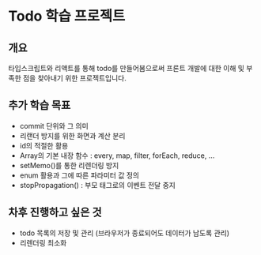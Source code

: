 # Todo 학습 프로젝트

## 개요
타입스크립트와 리액트를 통해 todo를 만들어봄으로써 프론트 개발에 대한 이해 및 부족한 점을 찾아내기 위한 프로젝트입니다.

## 추가 학습 목표
- commit 단위와 그 의미
- 리랜더 방지를 위한 화면과 계산 분리
- id의 적절한 활용
- Array의 기본 내장 함수 : every, map, filter, forEach, reduce, ...
- setMemo()를 통한 리렌더링 방지
- enum 활용과 그에 따른 파라미터 값 정의
- stopPropagation() : 부모 태그로의 이벤트 전달 중지

## 차후 진행하고 싶은 것
- todo 목록의 저장 및 관리 (브라우저가 종료되어도 데이터가 남도록 관리)
- 리렌더링 최소화
